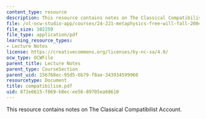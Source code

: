 ```yaml
---
content_type: resource
description: This resource contains notes on The Classical Compatibilist Account.
file: /ol-ocw-studio-app/courses/24-221-metaphysics-free-will-fall-2004/872e6615f869b8ecee5689705ea68610_compatibilism.pdf
file_size: 102259
file_type: application/pdf
learning_resource_types:
- Lecture Notes
license: https://creativecommons.org/licenses/by-nc-sa/4.0/
ocw_type: OCWFile
parent_title: Lecture Notes
parent_type: CourseSection
parent_uid: 156768ec-95d5-6b79-f8ae-343934599960
resourcetype: Document
title: compatibilism.pdf
uid: 872e6615-f869-b8ec-ee56-89705ea68610
---
```

This resource contains notes on The Classical Compatibilist Account.